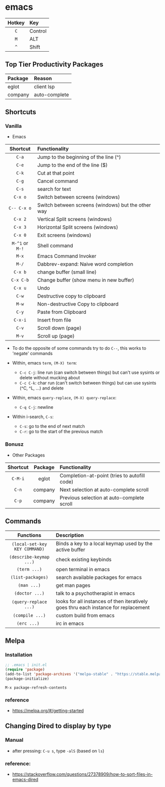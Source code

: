 # emacs

| Hotkey | Key
| :----: | :-----
| `C`    | Control
| `M`    | ALT
| `^`    | Shift

## Top Tier Productivity Packages
| Package | Reason
| :------ | :------
| eglot   | client lsp
| company | auto-complete


## Shortcuts

### Vanilla
- Emacs

| Shortcut | Functionality
| :----:   | :-----
| `C-a`    | Jump to the beginning of the line (^)
| `C-e`    | Jump to the end of the line ($)
| `C-k`    | Cut at that point
| `C-g`    | Cancel command
| `C-s`    | search for text
| `C-x o`  | Switch between screens (windows)
| `C-- C-x o`  | Switch between screens (windows) but the other way
| `C-x 2`  | Vertical Split screens (windows)
| `C-x 3`  | Horizontal Split screens (windows)
| `C-x 0`  | Exit screens (windows)
| `M-^1` or `M-!` | Shell command
| `M-x` | Emacs Command Invoker
| `M-/` | Dabbrev-expand: Naive word completion
| `C-x b` | change buffer (small line)
| `C-x C-b` | Change buffer (show menu in new buffer)
| `C-x u` | Undo
| `C-w`   | Destructive copy to clipboard
| `M-w`   | Non-destructive Copy to clipboard
| `C-y`   | Paste from Clipboard
| `C-x-i` | Insert from file
| `C-v`   | Scroll down (page)
| `M-v`   | Scroll  up  (page)

- To do the opposite of some commands try to do `C--`, this works to 'negate' commands

- Within, emacs `term`, `(M-X) term`:
  - `C-c C-j`: line run (can switch between things) but can't use sysints or delete without mucking about
  - `C-c C-k`: char run (can't switch between things) but can use sysints (^C, ^L, ...) and delete

- Within, emacs `query-replace`, `(M-X) query-replace`:
  - `C-q C-j`: newline

- Within i-search, `C-s`:
  - `C-s`: go to the end of next match
  - `C-r`: go to the start of the previous match

### Bonusz
- Other Packages

| Shortcut | Package | Functionality |
| :----:   | :-----: | :--------
| `C-M-i`  | eglot   | Completion-at-point (tries to autofill code)
| `C-n`    | company | Next selection at auto-complete scroll
| `C-p`    | company | Previous selection at auto-complete scroll
    
## Commands

| Functions | Description 
| :------:  | :------
| `(local-set-key KEY COMMAND)` | Binds a key to a local keymap used by the active buffer
| `(describe-keymap ...)` | check existing keybinds
| `(term ...)` | open terminal in emacs
| `(list-packages)` | search available packages for emacs
| `(man ...)` | get man pages
| `(doctor ...)` | talk to a psychotherapist in emacs
| `(query-replace ...)` | looks for all instances of <QUERY> then iteratively goes thru each instance for replacement  
| `(compile ...)` | custom build from emacs
| `(erc ...) ` | irc in emacs


## Melpa

### Installation 
```lisp
;; .emacs | init.el
(require 'package)
(add-to-list 'package-archives '("melpa-stable" . "https://stable.melpa.org/packages/") t)
(package-initialize)
```

```elisp
M-x package-refresh-contents
```


### reference
- https://melpa.org/#/getting-started



## Changing Dired to display by type

### Manual
- after pressing: `C-u s`, type `-alS` (based on `ls`)


### reference:
- https://stackoverflow.com/questions/27378909/how-to-sort-files-in-emacs-dired
